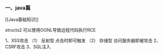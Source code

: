 ### 一、java篇
[[Java基础知识]]

structs2 可以使用OGNL导致远程代码执行RCE



1、XSS攻击 
	（1） 反射型
		点击时即可触发
	（2） 存储型
		访问服务器即被攻击
2、CSRF攻击
3、SQL注入
